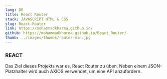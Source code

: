 ```yaml
---
lang: DE
title: React Router
stack: JAVASCRIPT HTML & CSS
slug: React-Router
link: https://mohammadkharma.github.io/
github: https://mohammadkharma.github.io/React_Router/
thumb: ../images/thumbs/router-min.jpg
---
```


### REACT

Das Ziel dieses Projekts war es, React Router zu üben. Neben einem JSON-Platzhalter wird auch AXIOS verwendet, um eine API anzufordern.
